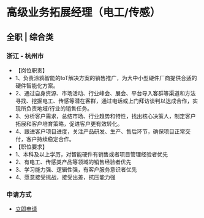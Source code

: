 
# 高级业务拓展经理（电工/传感）
## 全职  |  综合类
### 浙江 - 杭州市

- 【岗位职责】&nbsp;
- 1、负责涂鸦智能的IoT解决方案的销售推广，为大中小型硬件厂商提供合适的硬件智能化方案。
- 2、通过自身资源、市场活动、行业峰会、展会、平台导入客群等渠道和方法寻找、挖掘电工、传感等潜在客群，通过电话或上门拜访谈判以达成合作，实现所负责地域/行业的销售任务。
- 3、分析客户需求，总结市场、行业趋势和特性，找出核心决策人，制定客户拓展和客户培育策略，促进客户更有效转化。
- 4、跟进客户项目进度，关注产品研发、生产、售后环节，确保项目正常交付，客户持续稳定合作。
- 【职位要求】&nbsp;
- 1、本科及以上学历，对智能硬件有销售或者项目管理经验者优先
- 2、有电工、传感类产品等领域的销售经验者优先
- 3、学习能力强、逻辑性强，有客户服务意识者优先
- 4、愿意接受挑战，接受出差，抗压能力强
### 申请方式
- <a href="mailto:hr@tuya.com?subject=求职简历-高级业务拓展经理（电工/传感）-来自GitHub">立即申请</a>